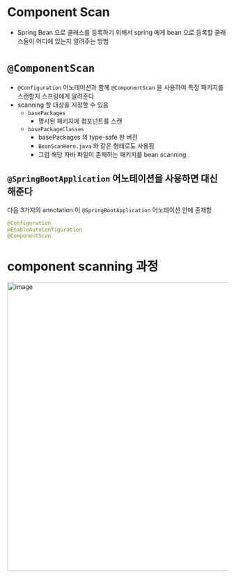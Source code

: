 # Component Scan

- Spring Bean 으로 클래스를 등록하기 위해서 spring 에게 bean 으로 등록할 클래스들이 어디에 있는지 알려주는 방법

# `@ComponentScan`

- `@Configuration` 어노테이션과 함께 `@ComponentScan` 을 사용하여 특정 패키지를 스캔할지 스프링에게 알려준다
- scanning 할 대상을 지정할 수 있음
  - `basePackages`
    - 명시된 패키지에 컴포넌트를 스캔
  - `basePackageClasses`
    - basePackages 의 type-safe 한 버전
    - `BeanScanHere.java` 와 같은 형태로도 사용됨
    - 그럼 해당 자바 파일이 존재하는 패키지를 bean scanning

## `@SpringBootApplication` 어노테이션을 사용하면 대신 해준다

다음 3가지의 annotation 이 `@SpringBootApplication` 어노테이션 안에 존재함

```java
@Configuration
@EnableAutoConfiguration
@ComponentScan
```

# component scanning 과정

<img width="662" alt="image" src="https://user-images.githubusercontent.com/48385288/229546354-a1a0da64-1674-44c1-8c3c-84a788b7fca3.png">
